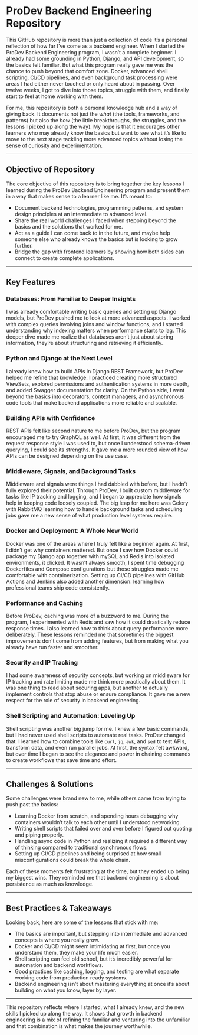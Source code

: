 
# ProDev Backend Engineering Repository

This GitHub repository is more than just a collection of code it’s a personal reflection of how far I’ve come as a backend engineer. When I started the ProDev Backend Engineering program, I wasn’t a complete beginner. I already had some grounding in Python, Django, and API development, so the basics felt familiar. But what this program really gave me was the chance to push beyond that comfort zone. Docker, advanced shell scripting, CI/CD pipelines, and even background task processing were areas I had either never touched or only heard about in passing. Over twelve weeks, I got to dive into those topics, struggle with them, and finally start to feel at home working with them.

For me, this repository is both a personal knowledge hub and a way of giving back. It documents not just the *what* (the tools, frameworks, and patterns) but also the *how* (the little breakthroughs, the struggles, and the lessons I picked up along the way). My hope is that it encourages other learners who may already know the basics but want to see what it’s like to move to the next stage tackling more advanced topics without losing the sense of curiosity and experimentation.

---

## Objective of Repository

The core objective of this repository is to bring together the key lessons I learned during the ProDev Backend Engineering program and present them in a way that makes sense to a learner like me. It’s meant to:

* Document backend technologies, programming patterns, and system design principles at an intermediate to advanced level.
* Share the real world challenges I faced when stepping beyond the basics and the solutions that worked for me.
* Act as a guide I can come back to in the future, and maybe help someone else who already knows the basics but is looking to grow further.
* Bridge the gap with frontend learners by showing how both sides can connect to create complete applications.

---

## Key Features

### Databases: From Familiar to Deeper Insights

I was already comfortable writing basic queries and setting up Django models, but ProDev pushed me to look at more advanced aspects. I worked with complex queries involving joins and window functions, and I started understanding why indexing matters when performance starts to lag. This deeper dive made me realize that databases aren’t just about storing information, they’re about structuring and retrieving it efficiently.

### Python and Django at the Next Level

I already knew how to build APIs in Django REST Framework, but ProDev helped me refine that knowledge. I practiced creating more structured ViewSets, explored permissions and authentication systems in more depth, and added Swagger documentation for clarity. On the Python side, I went beyond the basics into decorators, context managers, and asynchronous code tools that make backend applications more reliable and scalable.

### Building APIs with Confidence

REST APIs felt like second nature to me before ProDev, but the program encouraged me to try GraphQL as well. At first, it was different from the request response style I was used to, but once I understood schema-driven querying, I could see its strengths. It gave me a more rounded view of how APIs can be designed depending on the use case.

### Middleware, Signals, and Background Tasks

Middleware and signals were things I had dabbled with before, but I hadn’t fully explored their potential. Through ProDev, I built custom middleware for tasks like IP tracking and logging, and I began to appreciate how signals help in keeping code loosely coupled. The big leap for me here was Celery with RabbitMQ learning how to handle background tasks and scheduling jobs gave me a new sense of what production level systems require.

### Docker and Deployment: A Whole New World

Docker was one of the areas where I truly felt like a beginner again. At first, I didn’t get why containers mattered. But once I saw how Docker could package my Django app together with mySQL and Redis into isolated environments, it clicked. It wasn’t always smooth, I spent time debugging Dockerfiles and Compose configurations but those struggles made me comfortable with containerization. Setting up CI/CD pipelines with GitHub Actions and Jenkins also added another dimension: learning how professional teams ship code consistently.

### Performance and Caching

Before ProDev, caching was more of a buzzword to me. During the program, I experimented with Redis and saw how it could drastically reduce response times. I also learned how to think about query performance more deliberately. These lessons reminded me that sometimes the biggest improvements don’t come from adding features, but from making what you already have run faster and smoother.

### Security and IP Tracking

I had some awareness of security concepts, but working on middleware for IP tracking and rate limiting made me think more practically about them. It was one thing to read about securing apps, but another to actually implement controls that stop abuse or ensure compliance. It gave me a new respect for the role of security in backend engineering.

### Shell Scripting and Automation: Leveling Up

Shell scripting was another big jump for me. I knew a few basic commands, but I had never used shell scripts to automate real tasks. ProDev changed that. I learned how to combine tools like `curl`, `jq`, `awk`, and `sed` to test APIs, transform data, and even run parallel jobs. At first, the syntax felt awkward, but over time I began to see the elegance and power in chaining commands to create workflows that save time and effort.

---

## Challenges & Solutions

Some challenges were brand new to me, while others came from trying to push past the basics:

* Learning Docker from scratch, and spending hours debugging why containers wouldn’t talk to each other until I understood networking.
* Writing shell scripts that failed over and over before I figured out quoting and piping properly.
* Handling async code in Python and realizing it required a different way of thinking compared to traditional synchronous flows.
* Setting up CI/CD pipelines and being surprised at how small misconfigurations could break the whole chain.

Each of these moments felt frustrating at the time, but they ended up being my biggest wins. They reminded me that backend engineering is about persistence as much as knowledge.

---

## Best Practices & Takeaways

Looking back, here are some of the lessons that stick with me:

* The basics are important, but stepping into intermediate and advanced concepts is where you really grow.
* Docker and CI/CD might seem intimidating at first, but once you understand them, they make your life much easier.
* Shell scripting can feel old school, but it’s incredibly powerful for automation and backend workflows.
* Good practices like caching, logging, and testing are what separate working code from production ready systems.
* Backend engineering isn’t about mastering everything at once it’s about building on what you know, layer by layer.

---

This repository reflects where I started, what I already knew, and the new skills I picked up along the way. It shows that growth in backend engineering is a mix of refining the familiar and venturing into the unfamiliar and that combination is what makes the journey worthwhile.


